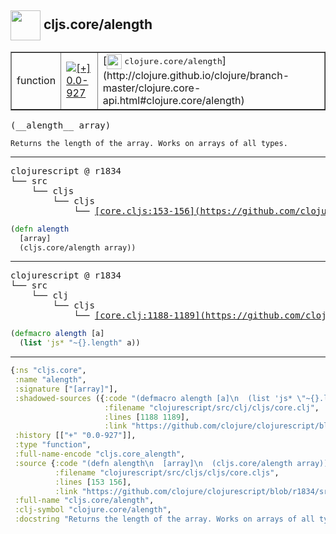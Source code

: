 ## <img width="48px" valign="middle" src="http://i.imgur.com/Hi20huC.png"> cljs.core/alength

 <table border="1">
<tr>
<td>function</td>
<td><a href="https://github.com/cljsinfo/api-refs/tree/0.0-927"><img valign="middle" alt="[+] 0.0-927" src="https://img.shields.io/badge/+-0.0--927-lightgrey.svg"></a> </td>
<td>
[<img height="24px" valign="middle" src="http://i.imgur.com/1GjPKvB.png"> <samp>clojure.core/alength</samp>](http://clojure.github.io/clojure/branch-master/clojure.core-api.html#clojure.core/alength)
</td>
</tr>
</table>

 <samp>
(__alength__ array)<br>
</samp>

```
Returns the length of the array. Works on arrays of all types.
```

---

 <pre>
clojurescript @ r1834
└── src
    └── cljs
        └── cljs
            └── <ins>[core.cljs:153-156](https://github.com/clojure/clojurescript/blob/r1834/src/cljs/cljs/core.cljs#L153-L156)</ins>
</pre>

```clj
(defn alength
  [array]
  (cljs.core/alength array))
```


---

 <pre>
clojurescript @ r1834
└── src
    └── clj
        └── cljs
            └── <ins>[core.clj:1188-1189](https://github.com/clojure/clojurescript/blob/r1834/src/clj/cljs/core.clj#L1188-L1189)</ins>
</pre>

```clj
(defmacro alength [a]
  (list 'js* "~{}.length" a))
```

---

```clj
{:ns "cljs.core",
 :name "alength",
 :signature ["[array]"],
 :shadowed-sources ({:code "(defmacro alength [a]\n  (list 'js* \"~{}.length\" a))",
                     :filename "clojurescript/src/clj/cljs/core.clj",
                     :lines [1188 1189],
                     :link "https://github.com/clojure/clojurescript/blob/r1834/src/clj/cljs/core.clj#L1188-L1189"}),
 :history [["+" "0.0-927"]],
 :type "function",
 :full-name-encode "cljs.core_alength",
 :source {:code "(defn alength\n  [array]\n  (cljs.core/alength array))",
          :filename "clojurescript/src/cljs/cljs/core.cljs",
          :lines [153 156],
          :link "https://github.com/clojure/clojurescript/blob/r1834/src/cljs/cljs/core.cljs#L153-L156"},
 :full-name "cljs.core/alength",
 :clj-symbol "clojure.core/alength",
 :docstring "Returns the length of the array. Works on arrays of all types."}

```
